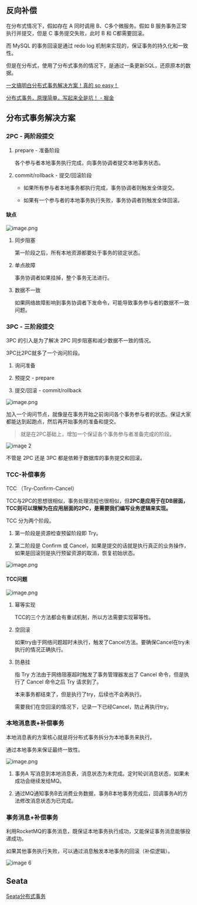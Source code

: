 ## 反向补偿

在分布式情况下，假如存在 A 同时调用 B、C多个微服务。假如 B 服务事务正常执行并提交，但是 C 事务提交失败，此时 B 和 C都需要回滚。

而 MySQL 的事务回滚是通过 redo log 机制来实现的，保证事务的持久化和一致性。

但是在分布式，使用了分布式事务的情况下，是通过一条更新SQL，还原原本的数据。



[一文搞明白分布式事务解决方案！真的 so easy！](https://mp.weixin.qq.com/s/6DOtO5OQyCL8bR03Z-3q9A)





[分布式事务，原理简单，写起来全是坑！ - 掘金](https://juejin.cn/post/7110762693732089886)



## 分布式事务解决方案

### 2PC - 两阶段提交

1. prepare - 准备阶段

    各个参与者本地事务执行完成，向事务协调者提交本地事务状态。

1. commit/rollback - 提交/回滚阶段

    - 如果所有参与者本地事务都执行完成，事务协调者则触发全体提交。

    - 如果有一个参与者的本地事务执行失败，事务协调者则触发全体回滚。

#### 缺点

![image.png](https://s2.loli.net/2025/07/16/vspfaX2BwcF7AbT.png)

1. 同步阻塞

    第一阶段之后，所有本地资源都要处于事务的锁定状态。

1. 单点故障

    事务协调者如果挂掉，整个事务无法进行。

1. 数据不一致

    如果网络故障影响到事务协调者下发命令，可能导致事务参与者的数据不一致问题。



### 3PC - 三阶段提交

3PC 的引入是为了解决 2PC 同步阻塞和减少数据不一致的情况。

3PC比2PC就多了一个询问阶段。

1. 询问准备

2. 预提交 - prepare 

3. 提交/回滚 - commit/rollback

![image.png](https://s2.loli.net/2025/07/16/72WGhZQuUCtX1vg.png)



加入一个询问节点，就像是在事务开始之前询问各个事务参与者的状态。保证大家都能达到起跑点，然后再开始事务的准备和提交。

> 就是在2PC基础上，增加一个保证各个事务参与者准备完成的阶段。

![image 2](https://s2.loli.net/2025/07/16/Qw79JbT1GeAFhqK.png)

不管是 2PC 还是 3PC 都是依赖于数据库的事务提交和回滚。



### TCC-补偿事务

TCC （Try-Confirm-Cancel）

TCC与2PC的思想很相似，事务处理流程也很相似，但**2PC是应用于在DB层面，TCC则可以理解为在应用层面的2PC，是需要我们编写业务逻辑来实现。**

TCC 分为两个阶段。

1. 第一阶段是资源检查预留阶段即 Try。

2. 第二阶段是 Confirm 或 Cancel，如果是提交的话就是执行真正的业务操作，如果是回滚则是执行预留资源的取消，恢复初始状态。

![image.png](https://s2.loli.net/2025/07/16/3RjgDhq2HNXVkn8.png)

#### TCC问题

![image.png](https://s2.loli.net/2025/07/16/sKnMqdBVptTgiO7.png)

1. 幂等实现

    TCC的三个方法都会有重试机制，所以方法需要实现幂等性。

1. 空回滚

    如果try由于网络问题超时未执行，触发了Cancel方法。要确保Cancel在try未执行的情况正确执行。

1. 防悬挂

    指 Try 方法由于网络阻塞超时触发了事务管理器发出了 Cancel 命令，但是执行了 Cancel 命令之后 Try 请求到了。

    本来事务都结束了，但是执行了try，后续也不会再执行。

    需要我们在空回滚的情况下，记录一下已经Cancel，防止再执行try。







### 本地消息表+补偿事务

本地消息表的方案核心就是将分布式事务拆分为本地事务来执行。

通过本地事务来保证最终一致性。

![image.png](https://s2.loli.net/2025/07/16/r8NkRXyuAjhWZsE.png)

1. 事务A 写消息到本地消息表，消息状态为未完成。定时轮训消息状态，如果未成功会继续发给MQ。

2. 通过MQ通知事务B去消费业务数据，事务B本地事务完成后，回调事务A的方法修改消息状态为已完成。



### 事务消息+补偿事务

利用RocketMQ的事务消息，既保证本地事务执行成功，又能保证事务消息能够投递成功。

如果其他事务执行失败，可以通过消息触发本地事务的回滚（补偿逻辑）。

![image 6](https://s2.loli.net/2025/07/16/iHnpmCv5QwUrW9c.png)





## Seata

[Seata分布式事务](../../frame/springcloud/Seata分布式事务)
